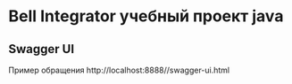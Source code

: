 # Bell Integrator учебный проект java

## Swagger UI
Пример обращения http://localhost:8888//swagger-ui.html
